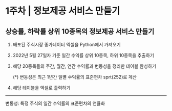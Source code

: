 # 1주차 | 정보제공 서비스 만들기
## 상승률, 하락률 상위 10종목의 정보제공 서비스 만들기

1.  배포된 주식시장 종가데이터 엑셀을 Python에서 가져오기
2. 2022년 5월 27일자 기준 일간 수익률 상위 10종목, 하위 10종목을 추출하기
3. 해당 20종목들의 주간, 월간, 연간 수익률과 변동성을 정리한 테이블 완성하기

    (*) 변동성은 최근 1년간 일별 수익률의 표준편차 sprt(252)로 계산

4. 해당 테이블을 엑셀로 출력하기


---
변동성: 특정 주식의 일간 수익률의 표준편차의 연율화
